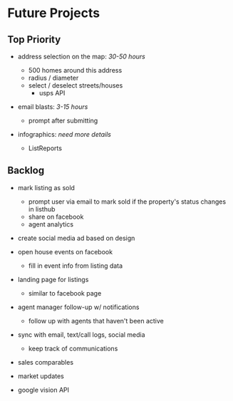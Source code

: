 # Future Projects

## Top Priority

- address selection on the map: *30-50 hours*
  - 500 homes around this address
  - radius / diameter
  - select / deselect streets/houses
    - usps API

- email blasts: *3-15 hours*
  - prompt after submitting

- infographics: *need more details*
  - ListReports

## Backlog

- mark listing as sold
  - prompt user via email to mark sold if the property's status changes in listhub
  - share on facebook
  - agent analytics

- create social media ad based on design

- open house events on facebook
  - fill in event info from listing data

- landing page for listings
  - similar to facebook page

- agent manager follow-up w/ notifications
  - follow up with agents that haven't been active

- sync with email, text/call logs, social media
  - keep track of communications

- sales comparables

- market updates

- google vision API
